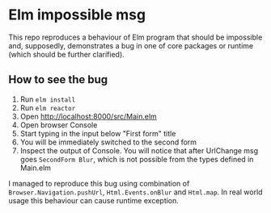 # Elm impossible msg

This repo reproduces a behaviour of Elm program that should be impossible and,
supposedly, demonstrates a bug in one of core packages or runtime (which should
be further clarified).

## How to see the bug

1. Run `elm install`
2. Run `elm reactor`
3. Open [http://localhost:8000/src/Main.elm](http://localhost:8000/src/Main.elm)
4. Open browser Console
5. Start typing in the input below "First form" title
6. You will be immediately switched to the second form
7. Inspect the output of Console. You will notice that after UrlChange msg goes
`SecondForm Blur`, which is not possible from the types defined in Main.elm

I managed to reproduce this bug using combination of
`Browser.Navigation.pushUrl`,
`Html.Events.onBlur` and `Html.map`. In real world usage this behaviour can
cause runtime exception.
